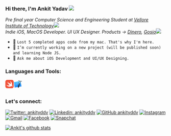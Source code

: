 ### Hi there, I'm Ankit Yadav <img src="https://media.giphy.com/media/hvRJCLFzcasrR4ia7z/giphy.gif" width="25px"> 

<p><em>Pre final year Computer Science and Engineering Student at <a href="https://vit.ac.in/">Vellore Institute of Technology</a><img src="https://media.giphy.com/media/fYSnHlufseco8Fh93Z/giphy.gif" width="30"></br> Indie iOS, MacOS Developer. UI UX Designer. Products -> <a href="https://apps.apple.com/us/app/dinero-subscription-manager/id1545370811">Dinero</a><img width="0">, <a href="https://apps.apple.com/in/app/gosio/id1555987291/">Gosio</a><img src="https://media.giphy.com/media/WUlplcMpOCEmTGBtBW/giphy.gif" width="30">
  
  
</em></p>

- 🤯 `Lost 5 completed apps code from my mac. That's why I'm here.`
- 📱 `I’m currently working on a new project (will be published soon) and learning Node JS.`
- 💬 `Ask me about iOS Development and UI/UX Designing.`

### Languages and Tools:
<img align="left" alt="Swift" width="26px" src="https://raw.githubusercontent.com/github/explore/80688e429a7d4ef2fca1e82350fe8e3517d3494d/topics/swift/swift.png" />
<img align="left" alt="XCode" width="26px" src="https://raw.githubusercontent.com/github/explore/80688e429a7d4ef2fca1e82350fe8e3517d3494d/topics/xcode/xcode.png" />
<br />
<br />


### Let's connect:
[![Twitter: ankityddv](https://img.shields.io/twitter/follow/ankityddv?style=social)](https://twitter.com/ankityddv)
[![Linkedin: ankityddv](https://img.shields.io/badge/-ankityddv-blue?style=flat-square&logo=Linkedin&logoColor=white&link=https://www.linkedin.com/in/ankityddv/)](https://www.linkedin.com/in/ankityddv/)
[![GitHub ankityddv](https://img.shields.io/github/followers/ankityddv?label=follow&style=social)](https://github.com/ankityddv)
[![Instagram](https://img.shields.io/badge/Instagram-follow-purple.svg?logo=instagram&logoColor=white)](https://www.instagram.com/thedrunkcoder/)
[![Gmail](https://img.shields.io/badge/%20-Send%20Mail-black?color=14171A&labelColor=ef5350&logo=gmail&logoColor=ffffff)](mailto:yadavankit840@gmail.com?subject=From%20GitHub&body=Hi,%20there.%20Found%20you%20from%20GitHub.)
[![Facebook](https://img.shields.io/badge/Facebook-add-blue.svg?logo=facebook&logoColor=white)](https://www.facebook.com/profile.php?id=100033206252956)
[![Snapchat](https://img.shields.io/badge/Snapchat-add-yellow.svg?logo=snapchat&logoColor=white)](https://www.snapchat.com/add/ankitydv001)

[![Ankit's github stats](https://github-readme-stats.vercel.app/api?username=ankityddv)](https://github.com/anuraghazra/github-readme-stats)
